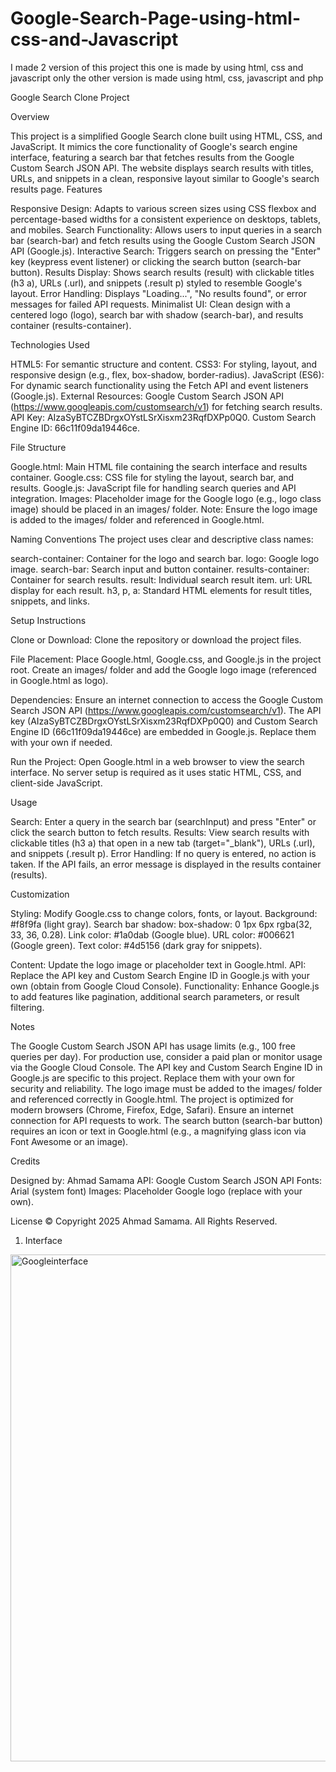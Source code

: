 # Google-Search-Page-using-html-css-and-Javascript

I made 2 version of this project this one is made by using html, css and javascript only the other version is made using html, css, javascript and php

Google Search Clone Project

Overview

This project is a simplified Google Search clone built using HTML, CSS, and JavaScript. It mimics the core functionality of Google's search engine interface, featuring a search bar that fetches results from the Google Custom Search JSON API. The website displays search results with titles, URLs, and snippets in a clean, responsive layout similar to Google's search results page.
Features

Responsive Design: Adapts to various screen sizes using CSS flexbox and percentage-based widths for a consistent experience on desktops, tablets, and mobiles.
Search Functionality: Allows users to input queries in a search bar (search-bar) and fetch results using the Google Custom Search JSON API (Google.js).
Interactive Search: Triggers search on pressing the "Enter" key (keypress event listener) or clicking the search button (search-bar button).
Results Display: Shows search results (result) with clickable titles (h3 a), URLs (.url), and snippets (.result p) styled to resemble Google's layout.
Error Handling: Displays "Loading...", "No results found", or error messages for failed API requests.
Minimalist UI: Clean design with a centered logo (logo), search bar with shadow (search-bar), and results container (results-container).

Technologies Used

HTML5: For semantic structure and content.
CSS3: For styling, layout, and responsive design (e.g., flex, box-shadow, border-radius).
JavaScript (ES6): For dynamic search functionality using the Fetch API and event listeners (Google.js).
External Resources:
Google Custom Search JSON API (https://www.googleapis.com/customsearch/v1) for fetching search results.
API Key: AIzaSyBTCZBDrgxOYstLSrXisxm23RqfDXPp0Q0.
Custom Search Engine ID: 66c11f09da19446ce.



File Structure

Google.html: Main HTML file containing the search interface and results container.
Google.css: CSS file for styling the layout, search bar, and results.
Google.js: JavaScript file for handling search queries and API integration.
Images: Placeholder image for the Google logo (e.g., logo class image) should be placed in an images/ folder.
Note: Ensure the logo image is added to the images/ folder and referenced in Google.html.



Naming Conventions
The project uses clear and descriptive class names:

search-container: Container for the logo and search bar.
logo: Google logo image.
search-bar: Search input and button container.
results-container: Container for search results.
result: Individual search result item.
url: URL display for each result.
h3, p, a: Standard HTML elements for result titles, snippets, and links.

Setup Instructions

Clone or Download:
Clone the repository or download the project files.


File Placement:
Place Google.html, Google.css, and Google.js in the project root.
Create an images/ folder and add the Google logo image (referenced in Google.html as logo).


Dependencies:
Ensure an internet connection to access the Google Custom Search JSON API (https://www.googleapis.com/customsearch/v1).
The API key (AIzaSyBTCZBDrgxOYstLSrXisxm23RqfDXPp0Q0) and Custom Search Engine ID (66c11f09da19446ce) are embedded in Google.js. Replace them with your own if needed.


Run the Project:
Open Google.html in a web browser to view the search interface.
No server setup is required as it uses static HTML, CSS, and client-side JavaScript.



Usage

Search: Enter a query in the search bar (searchInput) and press "Enter" or click the search button to fetch results.
Results: View search results with clickable titles (h3 a) that open in a new tab (target="_blank"), URLs (.url), and snippets (.result p).
Error Handling: If no query is entered, no action is taken. If the API fails, an error message is displayed in the results container (results).

Customization

Styling: Modify Google.css to change colors, fonts, or layout.
Background: #f8f9fa (light gray).
Search bar shadow: box-shadow: 0 1px 6px rgba(32, 33, 36, 0.28).
Link color: #1a0dab (Google blue).
URL color: #006621 (Google green).
Text color: #4d5156 (dark gray for snippets).


Content: Update the logo image or placeholder text in Google.html.
API: Replace the API key and Custom Search Engine ID in Google.js with your own (obtain from Google Cloud Console).
Functionality: Enhance Google.js to add features like pagination, additional search parameters, or result filtering.

Notes

The Google Custom Search JSON API has usage limits (e.g., 100 free queries per day). For production use, consider a paid plan or monitor usage via the Google Cloud Console.
The API key and Custom Search Engine ID in Google.js are specific to this project. Replace them with your own for security and reliability.
The logo image must be added to the images/ folder and referenced correctly in Google.html.
The project is optimized for modern browsers (Chrome, Firefox, Edge, Safari).
Ensure an internet connection for API requests to work.
The search button (search-bar button) requires an icon or text in Google.html (e.g., a magnifying glass icon via Font Awesome or an image).

Credits

Designed by: Ahmad Samama
API: Google Custom Search JSON API
Fonts: Arial (system font)
Images: Placeholder Google logo (replace with your own).

License
© Copyright 2025 Ahmad Samama. All Rights Reserved.

1. Interface

<img width="1440" height="811" alt="Googleinterface" src="https://github.com/user-attachments/assets/94b11bfb-1a8c-4d22-98fd-8e49cf61a348" />
